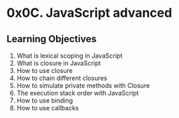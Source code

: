 # 0x0C. JavaScript advanced

## Learning Objectives
1. What is lexical scoping in JavaScript
2. What is closure in JavaScript
3. How to use closure
4. How to chain different closures
5. How to simulate private methods with Closure
6. The execution stack order with JavaScript
7. How to use binding
8. How to use callbacks